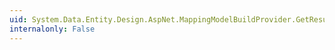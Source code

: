 ```yaml
---
uid: System.Data.Entity.Design.AspNet.MappingModelBuildProvider.GetResultFlags(System.CodeDom.Compiler.CompilerResults)
internalonly: False
---
```

